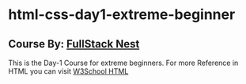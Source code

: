 # html-css-day1-extreme-beginner

## Course By: [FullStack Nest](https://fullstacknest.com/)

This is the Day-1 Course for extreme beginners. For more Reference in HTML you can visit [W3School HTML](https://www.w3schools.com/tags/default.asp)
